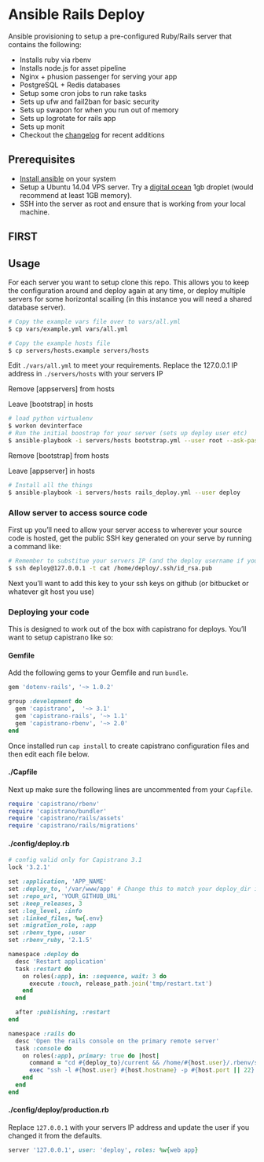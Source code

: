 # Ansible Rails Deploy

Ansible provisioning to setup a pre-configured Ruby/Rails server that contains the following:

- Installs ruby via rbenv
- Installs node.js for asset pipeline
- Nginx + phusion passenger for serving your app
- PostgreSQL + Redis databases
- Setup some cron jobs to run rake tasks
- Sets up ufw and fail2ban for basic security
- Sets up swapon for when you run out of memory
- Sets up logrotate for rails app
- Sets up monit
- Checkout the [changelog](CHANGELOG.md) for recent additions

## Prerequisites

- [Install ansible](http://docs.ansible.com/intro_installation.html) on your system
- Setup a Ubuntu 14.04 VPS server. Try a [digital ocean](https://digitalocean.com) 1gb droplet (would recommend at least 1GB memory).
- SSH into the server as root and ensure that is working from your local machine.

## FIRST

## Usage

For each server you want to setup clone this repo. This allows you to keep the configuration around and deploy again at any time, or deploy multiple servers for some horizontal scailing (in this instance you will need a shared database server).

```sh
# Copy the example vars file over to vars/all.yml
$ cp vars/example.yml vars/all.yml

# Copy the example hosts file
$ cp servers/hosts.example servers/hosts
```

Edit `./vars/all.yml` to meet your requirements. Replace the 127.0.0.1 IP address in `./servers/hosts` with your servers IP

Remove [appservers] from hosts

Leave [bootstrap] in hosts

```sh
# load python virtualenv
$ workon devinterface
# Run the initial boostrap for your server (sets up deploy user etc)
$ ansible-playbook -i servers/hosts bootstrap.yml --user root --ask-pass
```

Remove [bootstrap] from hosts

Leave [appserver] in hosts

```sh
# Install all the things
$ ansible-playbook -i servers/hosts rails_deploy.yml --user deploy
```

### Allow server to access source code

First up you’ll need to allow your server access to wherever your source code is hosted, get the public SSH key generated on your serve by running a command like:

```sh
# Remember to substitue your servers IP (and the deploy username if you altered it)
$ ssh deploy@127.0.0.1 -t cat /home/deploy/.ssh/id_rsa.pub
```

Next you’ll want to add this key to your ssh keys on github (or bitbucket or whatever git host you use)

### Deploying your code

This is designed to work out of the box with capistrano for deploys. You’ll want to setup capistrano like so:

#### Gemfile

Add the following gems to your Gemfile and run `bundle`.

```ruby
gem 'dotenv-rails', '~> 1.0.2'

group :development do
  gem 'capistrano',  '~> 3.1'
  gem 'capistrano-rails', '~> 1.1'
  gem 'capistrano-rbenv', '~> 2.0'
end
```

Once installed run `cap install` to create capistrano configuration files and then edit each file below.

#### ./Capfile

Next up make sure the following lines are uncommented from your `Capfile`.

```ruby
require 'capistrano/rbenv'
require 'capistrano/bundler'
require 'capistrano/rails/assets'
require 'capistrano/rails/migrations'
```

#### ./config/deploy.rb

```ruby
# config valid only for Capistrano 3.1
lock '3.2.1'

set :application, 'APP_NAME'
set :deploy_to, '/var/www/app' # Change this to match your deploy_dir in vars/app.yml
set :repo_url, 'YOUR_GITHUB_URL'
set :keep_releases, 3
set :log_level, :info
set :linked_files, %w{.env}
set :migration_role, :app
set :rbenv_type, :user
set :rbenv_ruby, '2.1.5'

namespace :deploy do
  desc 'Restart application'
  task :restart do
    on roles(:app), in: :sequence, wait: 3 do
      execute :touch, release_path.join('tmp/restart.txt')
    end
  end

  after :publishing, :restart
end

namespace :rails do
  desc 'Open the rails console on the primary remote server'
  task :console do
    on roles(:app), primary: true do |host|
      command = "cd #{deploy_to}/current && /home/#{host.user}/.rbenv/shims/bundle exec rails console #{fetch(:stage)}"
      exec "ssh -l #{host.user} #{host.hostname} -p #{host.port || 22} -t 'cd #{deploy_to}/current && #{command}'"
    end
  end
end
```

#### ./config/deploy/production.rb

Replace `127.0.0.1` with your servers IP address and update the user if you changed it from the defaults.

```ruby
server '127.0.0.1', user: 'deploy', roles: %w{web app}
```
